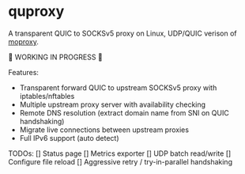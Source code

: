 # quproxy
A transparent QUIC to SOCKSv5 proxy on Linux,
UDP/QUIC verison of [moproxy](https://github.com/sorz/moproxy).

🚧 WORKING IN PROGRESS 🚧

Features:
- Transparent forward QUIC to upstream SOCKSv5 proxy with iptables/nftables
- Multiple upstream proxy server with availability checking
- Remote DNS resolution (extract domain name from SNI on QUIC handshaking)
- Migrate live connections between upstream proxies
- Full IPv6 support (auto detect)

TODOs:
[] Status page
[] Metrics exporter
[] UDP batch read/write
[] Configure file reload
[] Aggressive retry / try-in-parallel handshaking
